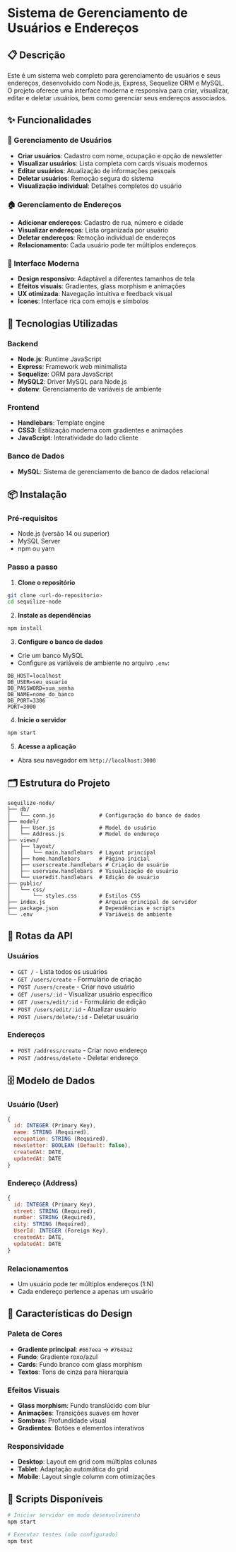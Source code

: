 # Sistema de Gerenciamento de Usuários e Endereços

## 📋 Descrição

Este é um sistema web completo para gerenciamento de usuários e seus endereços, desenvolvido com Node.js, Express, Sequelize ORM e MySQL. O projeto oferece uma interface moderna e responsiva para criar, visualizar, editar e deletar usuários, bem como gerenciar seus endereços associados.

## ✨ Funcionalidades

### 👥 Gerenciamento de Usuários
- **Criar usuários**: Cadastro com nome, ocupação e opção de newsletter
- **Visualizar usuários**: Lista completa com cards visuais modernos
- **Editar usuários**: Atualização de informações pessoais
- **Deletar usuários**: Remoção segura do sistema
- **Visualização individual**: Detalhes completos do usuário

### 🏠 Gerenciamento de Endereços
- **Adicionar endereços**: Cadastro de rua, número e cidade
- **Visualizar endereços**: Lista organizada por usuário
- **Deletar endereços**: Remoção individual de endereços
- **Relacionamento**: Cada usuário pode ter múltiplos endereços

### 🎨 Interface Moderna
- **Design responsivo**: Adaptável a diferentes tamanhos de tela
- **Efeitos visuais**: Gradientes, glass morphism e animações
- **UX otimizada**: Navegação intuitiva e feedback visual
- **Ícones**: Interface rica com emojis e símbolos

## 🚀 Tecnologias Utilizadas

### Backend
- **Node.js**: Runtime JavaScript
- **Express**: Framework web minimalista
- **Sequelize**: ORM para JavaScript
- **MySQL2**: Driver MySQL para Node.js
- **dotenv**: Gerenciamento de variáveis de ambiente

### Frontend
- **Handlebars**: Template engine
- **CSS3**: Estilização moderna com gradientes e animações
- **JavaScript**: Interatividade do lado cliente

### Banco de Dados
- **MySQL**: Sistema de gerenciamento de banco de dados relacional

## 📦 Instalação

### Pré-requisitos
- Node.js (versão 14 ou superior)
- MySQL Server
- npm ou yarn

### Passo a passo

1. **Clone o repositório**
```bash
git clone <url-do-repositorio>
cd sequilize-node
```

2. **Instale as dependências**
```bash
npm install
```

3. **Configure o banco de dados**
- Crie um banco MySQL
- Configure as variáveis de ambiente no arquivo `.env`:

```env
DB_HOST=localhost
DB_USER=seu_usuario
DB_PASSWORD=sua_senha
DB_NAME=nome_do_banco
DB_PORT=3306
PORT=3000
```

4. **Inicie o servidor**
```bash
npm start
```

5. **Acesse a aplicação**
- Abra seu navegador em `http://localhost:3000`

## 🗂️ Estrutura do Projeto

```
sequilize-node/
├── db/
│   └── conn.js              # Configuração do banco de dados
├── model/
│   ├── User.js              # Model do usuário
│   └── Address.js           # Model do endereço
├── views/
│   ├── layout/
│   │   └── main.handlebars  # Layout principal
│   ├── home.handlebars      # Página inicial
│   ├── userscreate.handlebars # Criação de usuário
│   ├── userview.handlebars  # Visualização de usuário
│   └── useredit.handlebars  # Edição de usuário
├── public/
│   └── css/
│       └── styles.css       # Estilos CSS
├── index.js                 # Arquivo principal do servidor
├── package.json             # Dependências e scripts
└── .env                     # Variáveis de ambiente
```

## 🎯 Rotas da API

### Usuários
- `GET /` - Lista todos os usuários
- `GET /users/create` - Formulário de criação
- `POST /users/create` - Criar novo usuário
- `GET /users/:id` - Visualizar usuário específico
- `GET /users/edit/:id` - Formulário de edição
- `POST /users/edit/:id` - Atualizar usuário
- `POST /users/delete/:id` - Deletar usuário

### Endereços
- `POST /address/create` - Criar novo endereço
- `POST /address/delete` - Deletar endereço

## 🗄️ Modelo de Dados

### Usuário (User)
```javascript
{
  id: INTEGER (Primary Key),
  name: STRING (Required),
  occupation: STRING (Required),
  newsletter: BOOLEAN (Default: false),
  createdAt: DATE,
  updatedAt: DATE
}
```

### Endereço (Address)
```javascript
{
  id: INTEGER (Primary Key),
  street: STRING (Required),
  number: STRING (Required),
  city: STRING (Required),
  UserId: INTEGER (Foreign Key),
  createdAt: DATE,
  updatedAt: DATE
}
```

### Relacionamentos
- Um usuário pode ter múltiplos endereços (1:N)
- Cada endereço pertence a apenas um usuário

## 🎨 Características do Design

### Paleta de Cores
- **Gradiente principal**: `#667eea` → `#764ba2`
- **Fundo**: Gradiente roxo/azul
- **Cards**: Fundo branco com glass morphism
- **Textos**: Tons de cinza para hierarquia

### Efeitos Visuais
- **Glass morphism**: Fundo translúcido com blur
- **Animações**: Transições suaves em hover
- **Sombras**: Profundidade visual
- **Gradientes**: Botões e elementos interativos

### Responsividade
- **Desktop**: Layout em grid com múltiplas colunas
- **Tablet**: Adaptação automática do grid
- **Mobile**: Layout single column com otimizações

## 🔧 Scripts Disponíveis

```bash
# Iniciar servidor em modo desenvolvimento
npm start

# Executar testes (não configurado)
npm test
```

